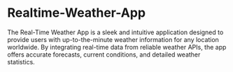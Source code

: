 # Realtime-Weather-App
The Real-Time Weather App is a sleek and intuitive application designed to provide users with up-to-the-minute weather information for any location worldwide. By integrating real-time data from reliable weather APIs, the app offers accurate forecasts, current conditions, and detailed weather statistics.
